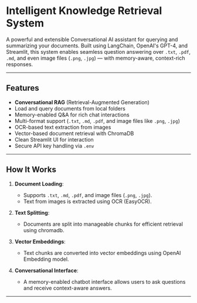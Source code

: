 # Intelligent Knowledge Retrieval System

A powerful and extensible Conversational AI assistant for querying and summarizing your documents. Built using LangChain, OpenAI's GPT-4, and Streamlit, this system enables seamless question answering over `.txt`, `.pdf`, `.md`, and even image files (`.png`, `.jpg`) — with memory-aware, context-rich responses.

---

## Features

- **Conversational RAG** (Retrieval-Augmented Generation)
- Load and query documents from local folders
- Memory-enabled Q&A for rich chat interactions
- Multi-format support (`.txt`, `.md`, `.pdf`, and image files like `.png`, `.jpg`)
- OCR-based text extraction from images
- Vector-based document retrieval with ChromaDB
- Clean Streamlit UI for interaction
- Secure API key handling via `.env`

---

## How It Works

1. **Document Loading**:
   - Supports `.txt`, `.md`, `.pdf`, and image files (`.png`, `.jpg`).
   - Text from images is extracted using OCR (EasyOCR).

2. **Text Splitting**:
   - Documents are split into manageable chunks for efficient retrieval using chromadb.

3. **Vector Embeddings**:
   - Text chunks are converted into vector embeddings using OpenAI Embedding model.

4. **Conversational Interface**:
   - A memory-enabled chatbot interface allows users to ask questions and receive context-aware answers.

---
